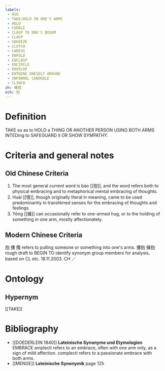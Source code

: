```yaml
---
labels: 
 - HUG
 - TAKE/HOLD IN ONE'S ARMS
 - HOLD
 - CUDDLE
 - CLASP TO ONE'S BOSOM
 - CLASP
 - SQUEEZE
 - CLUTCH
 - CARESS
 - ENFOLD
 - ENCLASP
 - ENCIRCLE
 - ENVELOP
 - ENTWINE ONESELF AROUND
 - INFORMAL CANOODLE
 - CLINCH
zh: 擁抱
och: 抱
---
```


# Definition
TAKE so as to HOLD a THING OR ANOTHER PERSON USING BOTH ARMS INTEDing to SAFEGUARD it OR SHOW SYMPATHY. 
# Criteria and general notes
## Old Chinese Criteria
1. The most general current word is bào [[抱]], and the word refers both to physical embracing and to metaphorical mental embracing of thoughts.
2. Huái [[懷]], though originally literal in meaning, came to be used predominantly in transferred senses for the embracing of thoughts and feelings.
3. Yóng [[擁]] can occasionally refer to one-armed hug, or to the holding of something in one arm, mostly affectionately.
## Modern Chinese Criteria
抱
摟
攬 refers to pulling someone or something into one's arms.
摟抱
擁抱
rough draft to BEGIN TO identify synonym group members for analysis, based on CL etc. 18.11.2003. CH ／
# Ontology

## Hypernym
[[TAKE]]
# Bibliography
- [[DOEDERLEIN 1840]]
**Lateinische Synonyme und Etymologien** 
EMBRACE
amplecti refers to an embrace, often with one arm only, as a sign of mild affection.
complecti refers to a passionate embrace with both arms.
- [[MENGE]]
**Lateinische Synonymik** page 125
